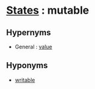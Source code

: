 # [States][1] : mutable

## Hypernyms

  - General : [value](../General/value.md)

## Hyponyms

  - [writable](writable.md)

[1]: README.md
